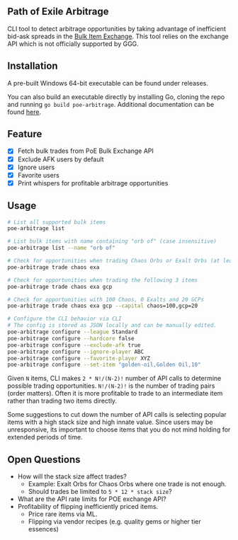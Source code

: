 ## Path of Exile Arbitrage

CLI tool to detect arbitrage opportunities by taking advantage of inefficient
bid-ask spreads in the [Bulk Item Exchange](https://www.pathofexile.com/trade/exchange).
This tool relies on the exchange API which is not officially supported by GGG.

## Installation

A pre-built Windows 64-bit executable can be found under releases.

You can also build an executable directly by installing Go, cloning the repo
and running `go build poe-arbitrage`. Additional documentation can be found
[here](https://golang.org/cmd/go/#hdr-Compile_packages_and_dependencies).

## Feature

- [x] Fetch bulk trades from PoE Bulk Exchange API
- [x] Exclude AFK users by default
- [x] Ignore users
- [x] Favorite users
- [x] Print whispers for profitable arbitrage opportunities

## Usage

```sh
# List all supported bulk items
poe-arbitrage list

# List bulk items with name containing "orb of" (case insensitive)
poe-arbitrage list --name "orb of"

# Check for opportunities when trading Chaos Orbs or Exalt Orbs (at least 2 items)
poe-arbitrage trade chaos exa

# Check for opportunities when trading the following 3 items
poe-arbitrage trade chaos exa gcp

# Check for opportunities with 100 Chaos, 0 Exalts and 20 GCPs
poe-arbitrage trade chaos exa gcp --capital chaos=100,gcp=20

# Configure the CLI behavior via CLI
# The config is stored as JSON locally and can be manually edited.
poe-arbitrage configure --league Standard
poe-arbitrage configure --hardcore false
poe-arbitrage configure --exclude-afk true
poe-arbitrage configure --ignore-player ABC
poe-arbitrage configure --favorite-player XYZ
poe-arbitrage configure --set-item "golden-oil,Golden Oil,10"
```

Given `N` items, CLI makes `2 * N!/(N-2)!` number of API calls to determine
possible trading opportunities. `N!/(N-2)!` is the number of trading pairs
(order matters). Often it is more profitable to trade to an intermediate
item rather than trading two items directly.

Some suggestions to cut down the number of API calls is selecting popular
items with a high stack size and high innate value. Since users may be
unresponsive, its important to choose items that you do not mind holding
for extended periods of time.

## Open Questions

- How will the stack size affect trades?
  - Example: Exalt Orbs for Chaos Orbs where one trade is not enough.
  - Should trades be limited to `5 * 12 * stack size`?
- What are the API rate limits for POE exchange API?
- Profitability of flipping inefficiently priced items.
  - Price rare items via ML.
  - Flipping via vendor recipes (e.g. quality gems or higher tier essences)
